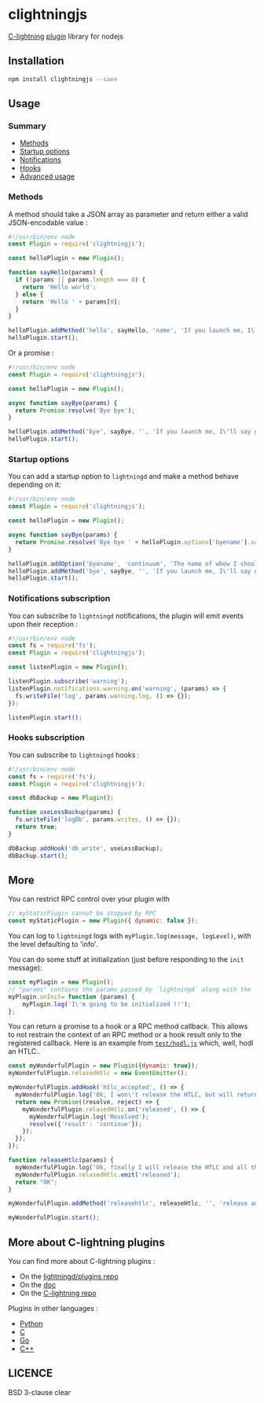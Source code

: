 # clightningjs
[C-lightning](https://github.com/ElementsProject/lightning) [plugin](https://lightning.readthedocs.io/PLUGINS.html) library for nodejs

## Installation
```bash
npm install clightningjs --save
```

## Usage

### Summary

- [Methods](#methods)
- [Startup options](#startup-options)
- [Notifications](#notifications-subscription)
- [Hooks](#hooks-subscription)
- [Advanced usage](#more)

### Methods
A method should take a JSON array as parameter and return either a valid JSON-encodable value :
```javascript
#!/usr/bin/env node
const Plugin = require('clightningjs');

const helloPlugin = new Plugin();

function sayHello(params) {
  if (!params || params.length === 0) {
    return 'Hello world';
  } else {
    return 'Hello ' + params[0];
  }
}

helloPlugin.addMethod('hello', sayHello, 'name', 'If you launch me, I\'ll great you !');
helloPlugin.start();
```
Or a promise :
```javascript
#!/usr/bin/env node
const Plugin = require('clightningjs');

const helloPlugin = new Plugin();

async function sayBye(params) {
  return Promise.resolve('Bye bye');
}

helloPlugin.addMethod('bye', sayBye, '', 'If you launch me, I\'ll say good bye');
helloPlugin.start();
```

### Startup options
You can add a startup option to `lightningd` and make a method behave depending on it:
```javascript
#!/usr/bin/env node
const Plugin = require('clightningjs');

const helloPlugin = new Plugin();

async function sayBye(params) {
  return Promise.resolve('Bye bye ' + helloPlugin.options['byename'].value);
}

helloPlugin.addOption('byename', 'continuum', 'The name of whow I should say bye to', 'string');
helloPlugin.addMethod('bye', sayBye, '', 'If you launch me, I\'ll say good bye');
helloPlugin.start();
```

### Notifications subscription
You can subscribe to `lightningd` notifications, the plugin will emit events upon their reception :
```javascript
#!/usr/bin/env node
const fs = require('fs');
const Plugin = require('clightningjs');

const listenPlugin = new Plugin();

listenPlugin.subscribe('warning');
listenPlugin.notifications.warning.on('warning', (params) => {
  fs.writeFile('log', params.warning.log, () => {});
});

listenPlugin.start();
```

### Hooks subscription
You can subscribe to `lightningd` hooks :
```javascript
#!/usr/bin/env node
const fs = require('fs');
const Plugin = require('clightningjs');

const dbBackup = new Plugin();

function useLessBackup(params) {
  fs.writeFile('logDb', params.writes, () => {});
  return true;
}

dbBackup.addHook('db_write', useLessBackup);
dbBackup.start();
```

## More
You can restrict RPC control over your plugin with
```javascript
// myStaticPlugin cannot be stopped by RPC
const myStaticPlugin = new Plugin({ dynamic: false });
```

You can log to `lightningd` logs with `myPlugin.log(message, logLevel)`, with the level
defaulting to 'info'.

You can do some stuff at initialization (just before responding to the `init` message):
```javascript
const myPlugin = new Plugin();
// "params" contains the params passed by `lightningd` along with the `init` message
myPlugin.onInit= function (params) {
	myPlugin.log('I\'m going to be initialized !!');
};
```

You can return a promise to a hook or a RPC method callback. This allows to not restrain
the context of an RPC method or a hook result only to the registered callback. Here is an
example from [`test/hodl.js`](test/hodl.js) which, well, hodl an HTLC..
```javascript
const myWonderfulPlugin = new Plugin({dynamic: true});
myWonderfulPlugin.relasedHtlc = new EventEmitter();

myWonderfulPlugin.addHook('htlc_accepted', () => {
  myWonderfulPlugin.log('Ok, I won\'t release the HTLC, but will return!');
  return new Promise((resolve, reject) => {
    myWonderfulPlugin.relasedHtlc.on('released', () => {
      myWonderfulPlugin.log('Resolved');
      resolve({'result': 'continue'});
    });
  });
});

function releaseHtlc(params) {
  myWonderfulPlugin.log('Ok, finally I will release the HTLC and all the stuck liquidity.');
  myWonderfulPlugin.relasedHtlc.emit('released');
  return "OK";
}

myWonderfulPlugin.addMethod('releasehtlc', releaseHtlc, '', 'release an HTLC', '.');

myWonderfulPlugin.start();
```

## More about C-lightning plugins

You can find more about C-lightning plugins :
- On the [lightningd/plugins repo](https://github.com/lightningd/plugins)
- On the [doc](https://lightning.readthedocs.io/PLUGINS.html)
- On the [C-lightning repo](https://github.com/ElementsProject/lightning)

Plugins in other languages :
- [Python](https://github.com/ElementsProject/lightning/blob/master/contrib/pylightning)
- [C](https://github.com/ElementsProject/lightning/blob/master/plugins/libplugin.h)
- [Go](https://github.com/niftynei/glightning)
- [C++](https://github.com/darosior/lightningcpp)

## LICENCE

BSD 3-clause clear
